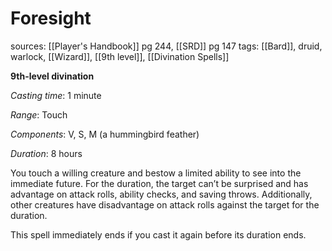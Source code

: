 # Foresight
sources: [[Player's Handbook]] pg 244, [[SRD]] pg 147
tags: [[Bard]], druid, warlock, [[Wizard]], [[9th level]], [[Divination Spells]]

**9th-level divination**

*Casting time*: 1 minute

*Range*: Touch

*Components*: V, S, M (a hummingbird feather)

*Duration*: 8 hours

You touch a willing creature and bestow a limited ability to see into the immediate future. For the duration, the target can’t be surprised and has advantage on attack rolls, ability checks, and saving throws. Additionally, other creatures have disadvantage on attack rolls against the target for the duration.

This spell immediately ends if you cast it again before its duration ends.
